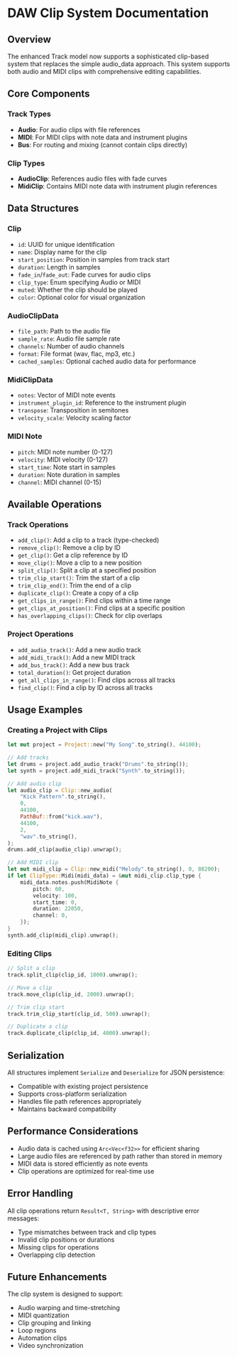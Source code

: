 # DAW Clip System Documentation

## Overview

The enhanced Track model now supports a sophisticated clip-based system that replaces the simple audio_data approach. This system supports both audio and MIDI clips with comprehensive editing capabilities.

## Core Components

### Track Types
- **Audio**: For audio clips with file references
- **MIDI**: For MIDI clips with note data and instrument plugins
- **Bus**: For routing and mixing (cannot contain clips directly)

### Clip Types
- **AudioClip**: References audio files with fade curves
- **MidiClip**: Contains MIDI note data with instrument plugin references

## Data Structures

### Clip
- `id`: UUID for unique identification
- `name`: Display name for the clip
- `start_position`: Position in samples from track start
- `duration`: Length in samples
- `fade_in`/`fade_out`: Fade curves for audio clips
- `clip_type`: Enum specifying Audio or MIDI
- `muted`: Whether the clip should be played
- `color`: Optional color for visual organization

### AudioClipData
- `file_path`: Path to the audio file
- `sample_rate`: Audio file sample rate
- `channels`: Number of audio channels
- `format`: File format (wav, flac, mp3, etc.)
- `cached_samples`: Optional cached audio data for performance

### MidiClipData
- `notes`: Vector of MIDI note events
- `instrument_plugin_id`: Reference to the instrument plugin
- `transpose`: Transposition in semitones
- `velocity_scale`: Velocity scaling factor

### MIDI Note
- `pitch`: MIDI note number (0-127)
- `velocity`: MIDI velocity (0-127)
- `start_time`: Note start in samples
- `duration`: Note duration in samples
- `channel`: MIDI channel (0-15)

## Available Operations

### Track Operations
- `add_clip()`: Add a clip to a track (type-checked)
- `remove_clip()`: Remove a clip by ID
- `get_clip()`: Get a clip reference by ID
- `move_clip()`: Move a clip to a new position
- `split_clip()`: Split a clip at a specified position
- `trim_clip_start()`: Trim the start of a clip
- `trim_clip_end()`: Trim the end of a clip
- `duplicate_clip()`: Create a copy of a clip
- `get_clips_in_range()`: Find clips within a time range
- `get_clips_at_position()`: Find clips at a specific position
- `has_overlapping_clips()`: Check for clip overlaps

### Project Operations
- `add_audio_track()`: Add a new audio track
- `add_midi_track()`: Add a new MIDI track
- `add_bus_track()`: Add a new bus track
- `total_duration()`: Get project duration
- `get_all_clips_in_range()`: Find clips across all tracks
- `find_clip()`: Find a clip by ID across all tracks

## Usage Examples

### Creating a Project with Clips
```rust
let mut project = Project::new("My Song".to_string(), 44100);

// Add tracks
let drums = project.add_audio_track("Drums".to_string());
let synth = project.add_midi_track("Synth".to_string());

// Add audio clip
let audio_clip = Clip::new_audio(
    "Kick Pattern".to_string(),
    0,
    44100,
    PathBuf::from("kick.wav"),
    44100,
    2,
    "wav".to_string(),
);
drums.add_clip(audio_clip).unwrap();

// Add MIDI clip
let mut midi_clip = Clip::new_midi("Melody".to_string(), 0, 88200);
if let ClipType::Midi(midi_data) = &mut midi_clip.clip_type {
    midi_data.notes.push(MidiNote {
        pitch: 60,
        velocity: 100,
        start_time: 0,
        duration: 22050,
        channel: 0,
    });
}
synth.add_clip(midi_clip).unwrap();
```

### Editing Clips
```rust
// Split a clip
track.split_clip(clip_id, 1000).unwrap();

// Move a clip
track.move_clip(clip_id, 2000).unwrap();

// Trim clip start
track.trim_clip_start(clip_id, 500).unwrap();

// Duplicate a clip
track.duplicate_clip(clip_id, 4000).unwrap();
```

## Serialization

All structures implement `Serialize` and `Deserialize` for JSON persistence:
- Compatible with existing project persistence
- Supports cross-platform serialization
- Handles file path references appropriately
- Maintains backward compatibility

## Performance Considerations

- Audio data is cached using `Arc<Vec<f32>>` for efficient sharing
- Large audio files are referenced by path rather than stored in memory
- MIDI data is stored efficiently as note events
- Clip operations are optimized for real-time use

## Error Handling

All clip operations return `Result<T, String>` with descriptive error messages:
- Type mismatches between track and clip types
- Invalid clip positions or durations
- Missing clips for operations
- Overlapping clip detection

## Future Enhancements

The clip system is designed to support:
- Audio warping and time-stretching
- MIDI quantization
- Clip grouping and linking
- Loop regions
- Automation clips
- Video synchronization